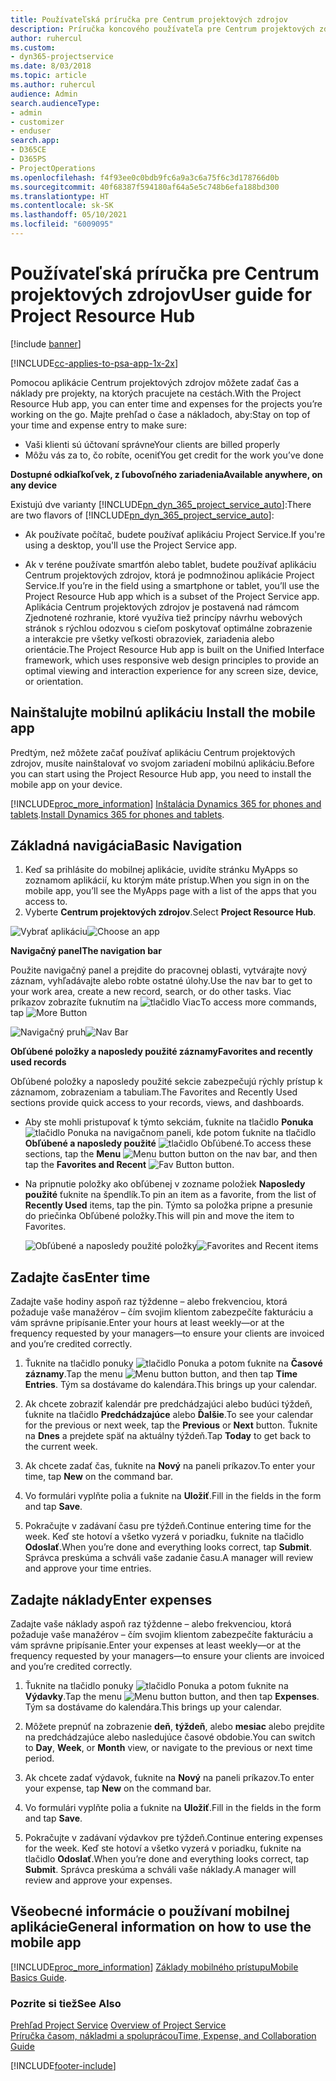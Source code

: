 ```yaml
---
title: Používateľská príručka pre Centrum projektových zdrojov
description: Príručka koncového používateľa pre Centrum projektových zdrojov pre Project Service
author: ruhercul
ms.custom:
- dyn365-projectservice
ms.date: 8/03/2018
ms.topic: article
ms.author: ruhercul
audience: Admin
search.audienceType:
- admin
- customizer
- enduser
search.app:
- D365CE
- D365PS
- ProjectOperations
ms.openlocfilehash: f4f93ee0c0bdb9fc6a9a3c6a75f6c3d178766d0b
ms.sourcegitcommit: 40f68387f594180af64a5e5c748b6efa188bd300
ms.translationtype: HT
ms.contentlocale: sk-SK
ms.lasthandoff: 05/10/2021
ms.locfileid: "6009095"
---
```

# <a name="user-guide-for-project-resource-hub"></a><span data-ttu-id="f5e7e-103">Používateľská príručka pre Centrum projektových zdrojov</span><span class="sxs-lookup"><span data-stu-id="f5e7e-103">User guide for Project Resource Hub</span></span>

[!include [banner](../includes/psa-now-project-operations.md)]

[!INCLUDE[cc-applies-to-psa-app-1x-2x](../includes/cc-applies-to-psa-app-1x-2x.md)]

<span data-ttu-id="f5e7e-104">Pomocou aplikácie Centrum projektových zdrojov môžete zadať čas a náklady pre projekty, na ktorých pracujete na cestách.</span><span class="sxs-lookup"><span data-stu-id="f5e7e-104">With the Project Resource Hub app, you can enter time and expenses for the projects you’re working on the go.</span></span> <span data-ttu-id="f5e7e-105">Majte prehľad o čase a nákladoch, aby:</span><span class="sxs-lookup"><span data-stu-id="f5e7e-105">Stay on top of your time and expense entry to make sure:</span></span>

- <span data-ttu-id="f5e7e-106">Vaši klienti sú účtovaní správne</span><span class="sxs-lookup"><span data-stu-id="f5e7e-106">Your clients are billed properly</span></span>
- <span data-ttu-id="f5e7e-107">Môžu vás za to, čo robíte, oceniť</span><span class="sxs-lookup"><span data-stu-id="f5e7e-107">You get credit for the work you’ve done</span></span>

<span data-ttu-id="f5e7e-108">**Dostupné odkiaľkoľvek, z ľubovoľného zariadenia**</span><span class="sxs-lookup"><span data-stu-id="f5e7e-108">**Available anywhere, on any device**</span></span>

<span data-ttu-id="f5e7e-109">Existujú dve varianty [!INCLUDE[pn_dyn_365_project_service_auto](../includes/pn-dyn-365-project-service-auto.md)]:</span><span class="sxs-lookup"><span data-stu-id="f5e7e-109">There are two flavors of [!INCLUDE[pn_dyn_365_project_service_auto](../includes/pn-dyn-365-project-service-auto.md)]:</span></span> 

- <span data-ttu-id="f5e7e-110">Ak používate počítač, budete používať aplikáciu Project Service.</span><span class="sxs-lookup"><span data-stu-id="f5e7e-110">If you're using a desktop, you'll use the Project Service app.</span></span> 

- <span data-ttu-id="f5e7e-111">Ak v teréne používate smartfón alebo tablet, budete používať aplikáciu Centrum projektových zdrojov, ktorá je podmnožinou aplikácie Project Service.</span><span class="sxs-lookup"><span data-stu-id="f5e7e-111">If you’re in the field using a smartphone or tablet, you’ll use the Project Resource Hub app which is a subset of the Project Service  app.</span></span> <span data-ttu-id="f5e7e-112">Aplikácia Centrum projektových zdrojov je postavená nad rámcom Zjednotené rozhranie, ktoré využíva tiež princípy návrhu webových stránok s rýchlou odozvou s cieľom poskytovať optimálne zobrazenie a interakcie pre všetky veľkosti obrazoviek, zariadenia alebo orientácie.</span><span class="sxs-lookup"><span data-stu-id="f5e7e-112">The Project Resource Hub app is built on the Unified Interface framework, which uses responsive web design principles to provide an optimal viewing and interaction experience for any screen size, device, or orientation.</span></span> 


## <a name="install-the-mobile-app"></a><span data-ttu-id="f5e7e-113">Nainštalujte mobilnú aplikáciu </span><span class="sxs-lookup"><span data-stu-id="f5e7e-113">Install the mobile app</span></span>
<span data-ttu-id="f5e7e-114">Predtým, než môžete začať používať aplikáciu Centrum projektových zdrojov, musíte nainštalovať vo svojom zariadení mobilnú aplikáciu.</span><span class="sxs-lookup"><span data-stu-id="f5e7e-114">Before you can start using the Project Resource Hub app, you need to install the mobile app on your device.</span></span> 

[!INCLUDE[proc_more_information](../includes/proc-more-information.md)] <span data-ttu-id="f5e7e-115">[Inštalácia Dynamics 365 for phones and tablets](/dynamics365/mobile-app/install-dynamics-365-for-phones-and-tablets).</span><span class="sxs-lookup"><span data-stu-id="f5e7e-115">[Install Dynamics 365 for phones and tablets](/dynamics365/mobile-app/install-dynamics-365-for-phones-and-tablets).</span></span>

## <a name="basic-navigation"></a><span data-ttu-id="f5e7e-116">Základná navigácia</span><span class="sxs-lookup"><span data-stu-id="f5e7e-116">Basic Navigation</span></span>
1.  <span data-ttu-id="f5e7e-117">Keď sa prihlásite do mobilnej aplikácie, uvidíte stránku MyApps so zoznamom aplikácií, ku ktorým máte prístup.</span><span class="sxs-lookup"><span data-stu-id="f5e7e-117">When you sign in on the mobile app, you’ll see the MyApps page with a list of the apps that you access to.</span></span> 
2.  <span data-ttu-id="f5e7e-118">Vyberte **Centrum projektových zdrojov**.</span><span class="sxs-lookup"><span data-stu-id="f5e7e-118">Select **Project Resource Hub**.</span></span>

<span data-ttu-id="f5e7e-119">![Vybrať aplikáciu](media/chooseApp_1.png "Vybrať aplikáciu")</span><span class="sxs-lookup"><span data-stu-id="f5e7e-119">![Choose an app](media/chooseApp_1.png "Choose an app")</span></span>

<span data-ttu-id="f5e7e-120">**Navigačný panel**</span><span class="sxs-lookup"><span data-stu-id="f5e7e-120">**The navigation bar**</span></span>

<span data-ttu-id="f5e7e-121">Použite navigačný panel a prejdite do pracovnej oblasti, vytvárajte nový záznam, vyhľadávajte alebo robte ostatné úlohy.</span><span class="sxs-lookup"><span data-stu-id="f5e7e-121">Use the nav bar to get to your work area, create a new record, search, or do other tasks.</span></span> <span data-ttu-id="f5e7e-122">Viac príkazov zobrazíte ťuknutím na ![tlačidlo Viac](media/MoreButton.png "Tlačidlo Viac")</span><span class="sxs-lookup"><span data-stu-id="f5e7e-122">To access more commands, tap ![More Button](media/MoreButton.png "More Button")</span></span>

<span data-ttu-id="f5e7e-123">![Navigačný pruh](media/NavBar_2.png "Navigačný pruh")</span><span class="sxs-lookup"><span data-stu-id="f5e7e-123">![Nav Bar](media/NavBar_2.png "Nav Bar")</span></span>

<span data-ttu-id="f5e7e-124">**Obľúbené položky a naposledy použité záznamy**</span><span class="sxs-lookup"><span data-stu-id="f5e7e-124">**Favorites and recently used records**</span></span>

<span data-ttu-id="f5e7e-125">Obľúbené položky a naposledy použité sekcie zabezpečujú rýchly prístup k záznamom, zobrazeniam a tabuliam.</span><span class="sxs-lookup"><span data-stu-id="f5e7e-125">The Favorites and Recently Used sections provide quick access to your records, views, and dashboards.</span></span> 

- <span data-ttu-id="f5e7e-126">Aby ste mohli pristupovať k týmto sekciám, ťuknite na tlačidlo **Ponuka** ![tlačidlo Ponuka](media/MenuButton.png "Tlačidlo ponuky") na navigačnom paneli, kde potom ťuknite na tlačidlo **Obľúbené a naposledy použité** ![tlačidlo Obľúbené](media/FavButton.png "Tlačidlo FAV").</span><span class="sxs-lookup"><span data-stu-id="f5e7e-126">To access these sections, tap the **Menu** ![Menu button](media/MenuButton.png "Menu button") button on the nav bar, and then tap the **Favorites and Recent** ![Fav Button](media/FavButton.png "Fav Button") button.</span></span>

- <span data-ttu-id="f5e7e-127">Na pripnutie položky ako obľúbenej v zozname položiek **Naposledy použité** ťuknite na špendlík.</span><span class="sxs-lookup"><span data-stu-id="f5e7e-127">To pin an item as a favorite, from the list of **Recently Used** items, tap the pin.</span></span> <span data-ttu-id="f5e7e-128">Týmto sa položka pripne a presunie do priečinka Obľúbené položky.</span><span class="sxs-lookup"><span data-stu-id="f5e7e-128">This will pin and move the item to Favorites.</span></span>

  <span data-ttu-id="f5e7e-129">![Obľúbené a naposledy použité položky](media/Favs_3.png "Obľúbené a naposledy použité položky")</span><span class="sxs-lookup"><span data-stu-id="f5e7e-129">![Favorites and Recent items](media/Favs_3.png "Favorites and Recent items")</span></span>
 
## <a name="enter-time"></a><span data-ttu-id="f5e7e-130">Zadajte čas</span><span class="sxs-lookup"><span data-stu-id="f5e7e-130">Enter time</span></span>
<span data-ttu-id="f5e7e-131">Zadajte vaše hodiny aspoň raz týždenne – alebo frekvenciou, ktorá požaduje vaše manažérov – čím svojim klientom zabezpečíte fakturáciu a vám správne pripísanie.</span><span class="sxs-lookup"><span data-stu-id="f5e7e-131">Enter your hours at least weekly—or at the frequency requested by your managers—to ensure your clients are invoiced and you’re credited correctly.</span></span>

1. <span data-ttu-id="f5e7e-132">Ťuknite na tlačidlo ponuky ![tlačidlo Ponuka](media/MenuButton.png "Tlačidlo ponuky") a potom ťuknite na **Časové záznamy**.</span><span class="sxs-lookup"><span data-stu-id="f5e7e-132">Tap the menu ![Menu button](media/MenuButton.png "Menu button") button, and then tap **Time Entries**.</span></span> <span data-ttu-id="f5e7e-133">Tým sa dostávame do kalendára.</span><span class="sxs-lookup"><span data-stu-id="f5e7e-133">This brings up your calendar.</span></span>

2. <span data-ttu-id="f5e7e-134">Ak chcete zobraziť kalendár pre predchádzajúci alebo budúci týždeň, ťuknite na tlačidlo **Predchádzajúce** alebo **Ďalšie**.</span><span class="sxs-lookup"><span data-stu-id="f5e7e-134">To see your calendar for the previous or next week, tap the **Previous** or **Next** button.</span></span> <span data-ttu-id="f5e7e-135">Ťuknite na **Dnes** a prejdete späť na aktuálny týždeň.</span><span class="sxs-lookup"><span data-stu-id="f5e7e-135">Tap **Today** to get back to the current week.</span></span>

3. <span data-ttu-id="f5e7e-136">Ak chcete zadať čas, ťuknite na **Nový** na paneli príkazov.</span><span class="sxs-lookup"><span data-stu-id="f5e7e-136">To enter your time, tap **New** on the command bar.</span></span> 

4. <span data-ttu-id="f5e7e-137">Vo formulári vyplňte polia a ťuknite na **Uložiť**.</span><span class="sxs-lookup"><span data-stu-id="f5e7e-137">Fill in the fields in the form and tap **Save**.</span></span>

5. <span data-ttu-id="f5e7e-138">Pokračujte v zadávaní času pre týždeň.</span><span class="sxs-lookup"><span data-stu-id="f5e7e-138">Continue entering time for the week.</span></span> <span data-ttu-id="f5e7e-139">Keď ste hotoví a všetko vyzerá v poriadku, ťuknite na tlačidlo **Odoslať**.</span><span class="sxs-lookup"><span data-stu-id="f5e7e-139">When you’re done and everything looks correct, tap **Submit**.</span></span> <span data-ttu-id="f5e7e-140">Správca preskúma a schváli vaše zadanie času.</span><span class="sxs-lookup"><span data-stu-id="f5e7e-140">A manager will review and approve your time entries.</span></span>

## <a name="enter-expenses"></a><span data-ttu-id="f5e7e-141">Zadajte náklady</span><span class="sxs-lookup"><span data-stu-id="f5e7e-141">Enter expenses</span></span> 
<span data-ttu-id="f5e7e-142">Zadajte vaše náklady aspoň raz týždenne – alebo frekvenciou, ktorá požaduje vaše manažérov – čím svojim klientom zabezpečíte fakturáciu a vám správne pripísanie.</span><span class="sxs-lookup"><span data-stu-id="f5e7e-142">Enter your expenses at least weekly—or at the frequency requested by your managers—to ensure your clients are invoiced and you’re credited correctly.</span></span>

1. <span data-ttu-id="f5e7e-143">Ťuknite na tlačidlo ponuky ![tlačidlo Ponuka](media/MenuButton.png "Tlačidlo ponuky") a potom ťuknite na **Výdavky**.</span><span class="sxs-lookup"><span data-stu-id="f5e7e-143">Tap the menu ![Menu button](media/MenuButton.png "Menu button") button, and then tap **Expenses**.</span></span> <span data-ttu-id="f5e7e-144">Tým sa dostávame do kalendára.</span><span class="sxs-lookup"><span data-stu-id="f5e7e-144">This brings up your calendar.</span></span>

2. <span data-ttu-id="f5e7e-145">Môžete prepnúť na zobrazenie **deň**, **týždeň**, alebo **mesiac** alebo prejdite na predchádzajúce alebo nasledujúce časové obdobie.</span><span class="sxs-lookup"><span data-stu-id="f5e7e-145">You can switch to **Day**, **Week**, or **Month** view, or navigate to the previous or next time period.</span></span> 

3. <span data-ttu-id="f5e7e-146">Ak chcete zadať výdavok, ťuknite na **Nový** na paneli príkazov.</span><span class="sxs-lookup"><span data-stu-id="f5e7e-146">To enter your expense, tap **New** on the command bar.</span></span> 

4. <span data-ttu-id="f5e7e-147">Vo formulári vyplňte polia a ťuknite na **Uložiť**.</span><span class="sxs-lookup"><span data-stu-id="f5e7e-147">Fill in the fields in the form and tap **Save**.</span></span>

5. <span data-ttu-id="f5e7e-148">Pokračujte v zadávaní výdavkov pre týždeň.</span><span class="sxs-lookup"><span data-stu-id="f5e7e-148">Continue entering expenses for the week.</span></span> <span data-ttu-id="f5e7e-149">Keď ste hotoví a všetko vyzerá v poriadku, ťuknite na tlačidlo **Odoslať**.</span><span class="sxs-lookup"><span data-stu-id="f5e7e-149">When you’re done and everything looks correct, tap **Submit**.</span></span> <span data-ttu-id="f5e7e-150">Správca preskúma a schváli vaše náklady.</span><span class="sxs-lookup"><span data-stu-id="f5e7e-150">A manager will review and approve your expenses.</span></span>

## <a name="general-information-on-how-to-use-the-mobile-app"></a><span data-ttu-id="f5e7e-151">Všeobecné informácie o používaní mobilnej aplikácie</span><span class="sxs-lookup"><span data-stu-id="f5e7e-151">General information on how to use the mobile app</span></span> 
[!INCLUDE[proc_more_information](../includes/proc-more-information.md)] <span data-ttu-id="f5e7e-152">[Základy mobilného prístupu](/dynamics365/mobile-app/dynamics-365-phones-tablets-users-guide)</span><span class="sxs-lookup"><span data-stu-id="f5e7e-152">[Mobile Basics Guide](/dynamics365/mobile-app/dynamics-365-phones-tablets-users-guide).</span></span>

### <a name="see-also"></a><span data-ttu-id="f5e7e-153">Pozrite si tiež</span><span class="sxs-lookup"><span data-stu-id="f5e7e-153">See Also</span></span>  
 <span data-ttu-id="f5e7e-154">[Prehľad Project Service](../psa/overview.md) </span><span class="sxs-lookup"><span data-stu-id="f5e7e-154">[Overview of Project Service](../psa/overview.md) </span></span>  
 [<span data-ttu-id="f5e7e-155">Príručka časom, nákladmi a spoluprácou</span><span class="sxs-lookup"><span data-stu-id="f5e7e-155">Time, Expense, and Collaboration Guide</span></span>](../psa/time-expense-collaboration-guide.md)   
 


[!INCLUDE[footer-include](../includes/footer-banner.md)]